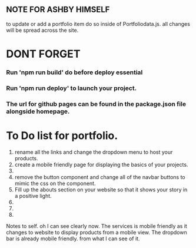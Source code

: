 ## NOTE FOR ASHBY HIMSELF

to update or add a portfolio item do so inside of Portfoliodata.js.
all changes will be spread across the site. 

# DONT FORGET
### Run 'npm run build' do before deploy essential
### Run 'npm run deploy' to launch your project.

### The url for github pages can be found in the package.json file alongside homepage.



# To Do list for portfolio.




1. rename all the links and change the dropdown menu to host your products.
2. create a mobile friendly page for displaying the basics of your projects.
3.
4. remove the button component and change all of the navbar buttons to mimic the css on the component.
5. Fill up the abouts section on your website so that it shows your story in a positive light.
6. 
7.
8.


Notes to self. oh I can see clearly now. The services is mobile friendly as it changes to website to display products from a mobile view.
The dropdown bar is already mobile friendly. from what I can see of it.